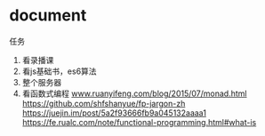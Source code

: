 # document

任务

1. 看录播课
2. 看js基础书，es6算法
3. 整个服务器
4. 看函数式编程
    www.ruanyifeng.com/blog/2015/07/monad.html
https://github.com/shfshanyue/fp-jargon-zh
    https://juejin.im/post/5a2f93666fb9a045132aaaa1
    https://fe.rualc.com/note/functional-programming.html#what-is
  
